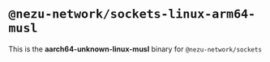 # `@nezu-network/sockets-linux-arm64-musl`

This is the **aarch64-unknown-linux-musl** binary for `@nezu-network/sockets`
